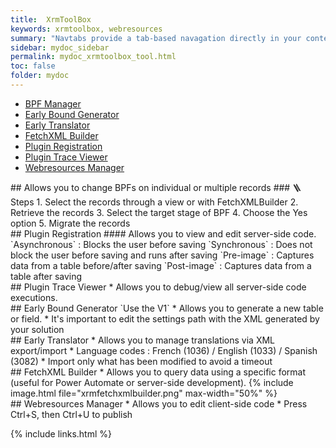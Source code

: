 ```yaml
---
title:  XrmToolBox
keywords: xrmtoolbox, webresources
summary: "Navtabs provide a tab-based navagation directly in your content, allowing users to click from tab to tab to see different panels of condtent."
sidebar: mydoc_sidebar
permalink: mydoc_xrmtoolbox_tool.html
toc: false
folder: mydoc
---
```


<ul id="profileTabs" class="nav nav-tabs">
    <li class="active"><a class="noCrossRef" href="#bpf-manager" data-toggle="tab">BPF Manager</a></li>
    <li><a class="noCrossRef" href="#early-bound-generator" data-toggle="tab">Early Bound Generator</a></li>
    <li><a class="noCrossRef" href="#early-translator" data-toggle="tab">Early Translator</a></li>
    <li><a class="noCrossRef" href="#fetchxml-builder" data-toggle="tab">FetchXML Builder</a></li>
    <li><a class="noCrossRef" href="#plugin-registration" data-toggle="tab">Plugin Registration</a></li>
    <li><a class="noCrossRef" href="#plugin-trace-viewer" data-toggle="tab">Plugin Trace Viewer</a></li>
    <li><a class="noCrossRef" href="#webresources-manager" data-toggle="tab">Webresources Manager</a></li>
</ul>
<div class="tab-content">
<div role="tabpanel" class="tab-pane active" id="bpf-manager" markdown="1">
## Allows you to change BPFs on individual or multiple records
### 🪜 Steps
1. Select the records through a view or with FetchXMLBuilder
2. Retrieve the records
3. Select the target stage of BPF
4. Choose the Yes option
5. Migrate the records
</div>

<div role="tabpanel" class="tab-pane" id="plugin-registration" markdown="1">
## Plugin Registration
#### Allows you to view and edit server-side code.  
`Asynchronous` : Blocks the user before saving  
`Synchronous` : Does not block the user before saving and runs after saving  
`Pre-image` : Captures data from a table before/after saving  
`Post-image` : Captures data from a table after saving  
</div>

<div role="tabpanel" class="tab-pane" id="plugin-trace-viewer" markdown="1">
## Plugin Trace Viewer
* Allows you to debug/view all server-side code executions.
</div>

<div role="tabpanel" class="tab-pane" id="early-bound-generator" markdown="1">
## Early Bound Generator
`Use the V1`
* Allows you to generate a new table or field.
* It's important to edit the settings path with the XML generated by your solution
</div>

<div role="tabpanel" class="tab-pane" id="early-translator" markdown="1">
## Early Translator
* Allows you to manage translations via XML export/import
* Language codes : French (1036) / English (1033) / Spanish (3082)
* Import only what has been modified to avoid a timeout
</div>

<div role="tabpanel" class="tab-pane" id="fetchxml-builder" markdown="1">
## FetchXML Builder
* Allows you to query data using a specific format (useful for Power Automate or server-side development).
{% include image.html file="xrmfetchxmlbuilder.png" max-width="50%" %}
</div>

<div role="tabpanel" class="tab-pane" id="webresources-manager" markdown="1">
## Webresources Manager
* Allows you to edit client-side code  
* Press Ctrl+S, then Ctrl+U to publish  
</div>
</div>

{% include links.html %}
